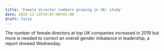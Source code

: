 ```yaml
---
title: 'Female director numbers growing in UK: study'
date: 2019-11-13T19:07:00+01:00
draft: false
---
```


The number of female directors at top UK companies increased in 2019 but more is needed to correct an overall gender imbalance in leadership, a report showed Wednesday.